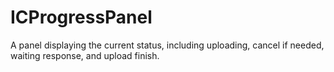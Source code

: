 ICProgressPanel
===============

A panel displaying the current status, including uploading, cancel if needed, waiting response, and upload finish.